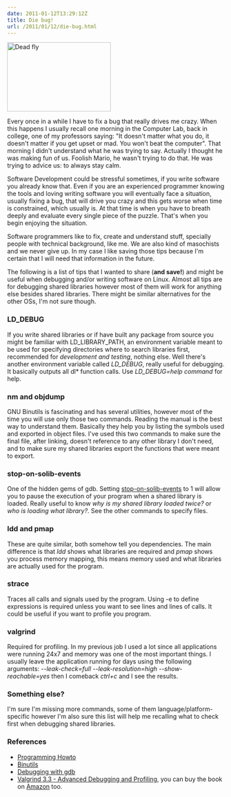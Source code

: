 ```yaml
---
date: 2011-01-12T13:29:12Z
title: Die bug!
url: /2011/01/12/die-bug.html
---
```


<p><a href="http://www.flickr.com/photos/mariocarrion/5349091765/" title="Dead fly by Mario Carrion, on Flickr"><img src="http://farm6.static.flickr.com/5208/5349091765_7618eedc5b_m.jpg" width="240" height="160" alt="Dead fly" class="aligncenter" /></a></p>
<p>Every once in a while I have to fix a bug that really drives me crazy. When this happens I usually recall one morning in the Computer Lab, back in college, one of my professors saying: "It doesn't matter what you do, it doesn't matter if you get upset or mad. You won't beat the computer". That morning I didn't understand what he was trying to say. Actually I thought he was making fun of us. Foolish Mario, he wasn't trying to do that. He was trying to advice us: to always stay calm.</p>
<p>Software Development could be stressful sometimes, if you write software you already know that. Even if you are an experienced programmer knowing the tools and loving writing software you will eventually face a situation, usually fixing a bug, that will drive you crazy and this gets worse when time is constrained, which usually is. At that time is when you have to breath deeply and evaluate every single piece of the puzzle. That's when you begin enjoying the situation.</p>
<p>Software programmers like to fix, create and understand stuff, specially people with technical background, like me. We are also kind of masochists and we never give up. In my case I like saving those tips because I'm certain that I will need that information in the future.</p>
<p>The following is a list of tips that I wanted to share (<strong>and save!</strong>) and might be useful when debugging and/or writing software on Linux. Almost all tips are for debugging shared libraries however most of them will work for anything else besides shared libraries. There might be similar alternatives for the other OSs, I'm not sure though. </p>
<h3>LD_DEBUG</h3>
<p>If you write shared libraries or if have built any package from source you might be familiar with LD_LIBRARY_PATH, an environment variable meant to be used for specifying directories where to search libraries first, recommended for <i>development and testing</i>, nothing else. Well there's another environment variable called <i>LD_DEBUG</i>, really useful for debugging. It basically outputs all dl* function calls. Use <i>LD_DEBUG=help command</i> for help.</p>
<h3>nm and objdump</h3>
<p>GNU Binutils is fascinating and has several utilities, however most of the time you will use only those two commands. Reading the manual is the best way to understand them. Basically they help you by listing the symbols used and exported in object files. I've used this two commands to make sure the final file, after linking, doesn't reference to any other library I don't need, and to make sure my shared libraries export the functions that were meant to export.</p>
<h3>stop-on-solib-events</h3>
<p>One of the hidden gems of gdb. Setting <a href="http://sourceware.org/gdb/download/onlinedocs/gdb/Files.html#Files">stop-on-solib-events</a> to 1 will allow you to pause the execution of your program when a shared library is loaded. Really useful to know <i>why is my shared library loaded twice?</i> or <i>who is loading what library?</i>. See the other commands to specify files.</p>
<h3>ldd and pmap</h3>
<p>These are quite similar, both somehow tell you dependencies. The main difference is that <i>ldd</i> shows what libraries are required and <i>pmap</i> shows you process memory mapping, this means memory used and what libraries are actually used for the program.</p>
<h3>strace</h3>
<p>Traces all calls and signals used by the program. Using -e to define expressions is required unless you want to see lines and lines of calls. It could be useful if you want to profile you program.</p>
<h3>valgrind</h3>
<p>Required for profiling. In my previous job I used a lot since all applications were running 24x7 and memory was one of the most important things. I usually leave the application running for days using the following arguments: <i>--leak-check=full --leak-resolution=high --show-reachable=yes</i> then I comeback <i>ctrl+c</i> and I see the results.</p>
<h3>Something else?</h3>
<p>I'm sure I'm missing more commands, some of them language/platform-specific however I'm also sure this list will help me recalling what to check first when debugging shared libraries.</p>
<h3>References</h3>
<ul>
<li><a href="http://tldp.org/HOWTO/Program-Library-HOWTO/index.html">Programming Howto</a></li>
<li><a href="http://www.gnu.org/software/binutils/">Binutils</a></li>
<li><a href="http://sourceware.org/gdb/download/onlinedocs/gdb/index.html">Debugging with gdb</a></li>
<li><a href="http://www.network-theory.co.uk/docs/valgrind/">Valgrind 3.3 - Advanced Debugging and Profiling</a>, you can buy the book on <a href="http://www.amazon.com/Valgrind-3-3-Debugging-Profiling-applications/dp/0954612051/ref=sr_1_1?ie=UTF8&qid=1294854842&sr=8-1">Amazon</a> too.</li>
</ul>
